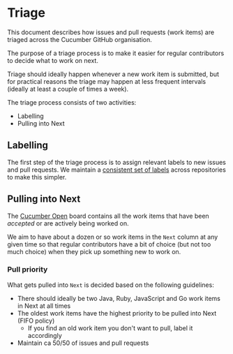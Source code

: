 # Triage

This document describes how issues and pull requests (work items) are triaged across
the Cucumber GitHub organisation.

The purpose of a triage process is to make it easier for regular contributors
to decide what to work on next.

Triage should ideally happen whenever a new work item is submitted, but for practical
reasons the triage may happen at less frequent intervals (ideally at least a couple of
times a week).

The triage process consists of two activities:

* Labelling
* Pulling into Next

## Labelling

The first step of the triage process is to assign relevant labels to new issues and
pull requests. We maintain a [consistent set of labels](https://github.com/cucumber/cucumber/pull/1326)
across repositories to make this simpler.

## Pulling into Next

The [Cucumber Open](https://github.com/orgs/cucumber/projects/8) board contains all the
work items that have been *accepted* or are actively being worked on.

We aim to have about a dozen or so work items in the `Next` column at any given time
so that regular contributors have a bit of choice (but not too much choice) when they
pick up something new to work on.

### Pull priority

What gets pulled into `Next` is decided based on the following guidelines:

* There should ideally be two Java, Ruby, JavaScript and Go work items in Next at all times
* The oldest work items have the highest priority to be pulled into Next (FIFO policy)
  * If you find an old work item you don't want to pull, label it accordingly
* Maintain ca 50/50 of issues and pull requests

